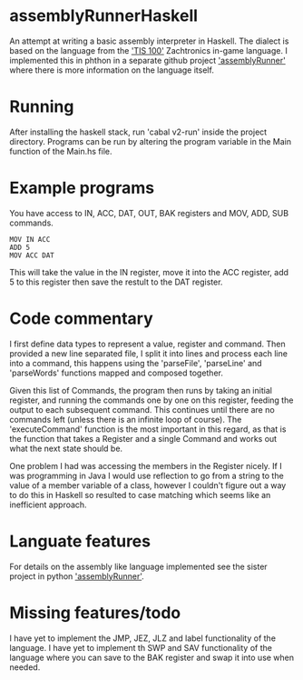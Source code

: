 # assemblyRunnerHaskell
An attempt at writing a basic assembly interpreter in Haskell. The dialect is based on the language from the ['TIS 100'](http://www.zachtronics.com/tis-100/) Zachtronics in-game language. I implemented this in phthon in a separate github project ['assemblyRunner'](https://github.com/benWindsorCode/assemblyRunner) where there is more information on the language itself.

# Running
After installing the haskell stack, run 'cabal v2-run' inside the project directory.
Programs can be run by altering the program variable in the Main function of the Main.hs file.

# Example programs
You have access to IN, ACC, DAT, OUT, BAK registers and MOV, ADD, SUB commands.
```
MOV IN ACC
ADD 5
MOV ACC DAT
```
This will take the value in the IN register, move it into the ACC register, add 5 to this register then save the restult to the DAT register.

# Code commentary
I first define data types to represent a value, register and command. Then provided a new line separated file, I split it into lines and process each line into a command, this happens using the 'parseFile', 'parseLine' and 'parseWords' functions mapped and composed together. 

Given this list of Commands, the program then runs by taking an initial register, and running the commands one by one on this register, feeding the output to each subsequent command. This continues until there are no commands left (unless there is an infinite loop of course). The 'executeCommand' function is the most important in this regard, as that is the function that takes a Register and a single Command and works out what the next state should be.

One problem I had was accessing the members in the Register nicely. If I was programming in Java I would use reflection to go from a string to the value of a member variable of a class, however I couldn't figure out a way to do this in Haskell so resulted to case matching which seems like an inefficient approach.

# Languate features
For details on the assembly like language implemented see the sister project in python ['assemblyRunner'](https://github.com/benWindsorCode/assemblyRunner).

# Missing features/todo
I have yet to implement the JMP, JEZ, JLZ and label functionality of the language.
I have yet to implement th SWP and SAV functionality of the language where you can save to the BAK register and swap it into use when needed.

